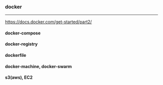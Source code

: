 ### docker
---

https://docs.docker.com/get-started/part2/

#### docker-compose
#### docker-registry
#### dockerfile
#### docker-machine, docker-swarm
#### s3(aws), EC2










